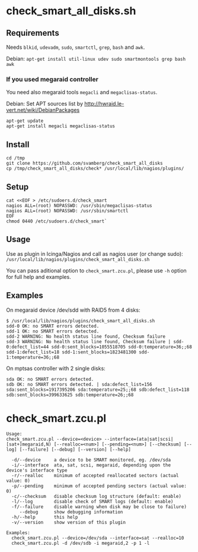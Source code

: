 # check_smart_all_disks.sh

## Requirements
Needs `blkid`, `udevadm`, `sudo`, `smartctl`, `grep`, `bash` and `awk`.

Debian:
`apt-get install util-linux udev sudo smartmontools grep bash awk`

### If you used megaraid controller
You need also megaraid tools `megacli` and `megaclisas-status`.

Debian:
Set APT sources list by http://hwraid.le-vert.net/wiki/DebianPackages
```
apt-get update
apt-get install megacli megaclisas-status
```

## Install
```
cd /tmp
git clone https://github.com/svamberg/check_smart_all_disks
cp /tmp/check_smart_all_disks/check* /usr/local/lib/nagios/plugins/
```

## Setup
```
cat <<EOF > /etc/sudoers.d/check_smart
nagios ALL=(root) NOPASSWD: /usr/sbin/megaclisas-status
nagios ALL=(root) NOPASSWD: /usr/sbin/smartctl
EOF 
chmod 0440 /etc/sudoers.d/check_smart`
```
  
## Usage
Use as plugin in Icinga/Nagios and call as nagios user (or change sudo):
`/usr/local/lib/nagios/plugins/check_smart_all_disks.sh`

You can pass aditional option to `check_smart.zcu.pl`,
please use `-h` option for full help and examples.

## Examples
On megaraid device /dev/sdd with RAID5 from 4 disks:
```
$ /usr/local/lib/nagios/plugins/check_smart_all_disks.sh
sdd-0 OK: no SMART errors detected.
sdd-1 OK: no SMART errors detected.
sdd-2 WARNING: No health status line found, Checksum failure
sdd-3 WARNING: No health status line found, Checksum failure | sdd-0:defect_list=44 sdd-0:sent_blocks=1055518705 sdd-0:temperature=36;;68 sdd-1:defect_list=18 sdd-1:sent_blocks=1823481300 sdd-1:temperature=36;;68
```

On mptsas controller with 2 single disks:
```
sda OK: no SMART errors detected.
sdb OK: no SMART errors detected. | sda:defect_list=156 sda:sent_blocks=1917395206 sda:temperature=25;;68 sdb:defect_list=118 sdb:sent_blocks=399633625 sdb:temperature=26;;68
```

# check_smart.zcu.pl
```
Usage:
check_smart.zcu.pl --device=<device> --interface=(ata|sat|scsi|[sat+]megaraid,N) [--realloc=<num>] [--pending=<num>] [--checksum] [--log] [--failure] [--debug] [--version] [--help]

  -d/--device     a device to be SMART monitored, eg. /dev/sda
  -i/--interface  ata, sat, scsi, megaraid, depending upon the device's interface type
  -r/--realloc    minimum of accepted reallocated sectors (actual value: 0)
  -p/--pending    minimum of accepted pending sectors (actual value: 0)
  -c/--checksum   disable checksum log structure (default: enable)
  -l/--log        disable check of SMART logs (default: enable)
  -f/--failure    disable warning when disk may be close to failure)
     --debug      show debugging information
  -h/--help       this help
  -v/--version    show version of this plugin

Examples:
  check_smart.zcu.pl --device=/dev/sda --interface=sat --realloc=10
  check_smart.zcu.pl -d /dev/sdb -i megaraid,2 -p 1 -l
```
